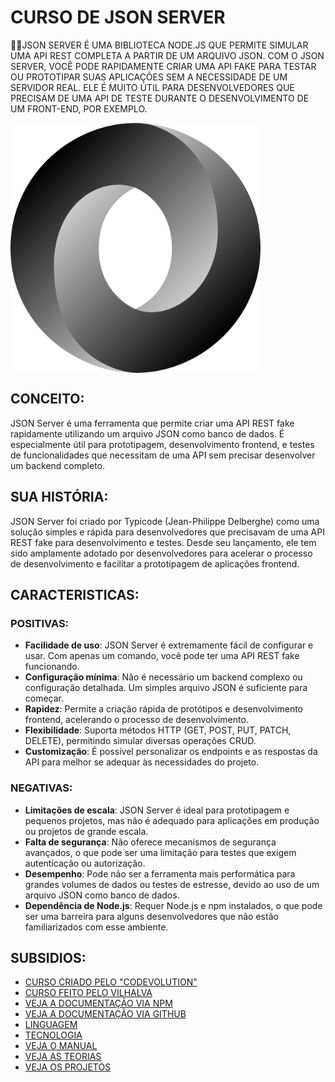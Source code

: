 # CURSO DE JSON SERVER
👨‍⚖️JSON SERVER É UMA BIBLIOTECA NODE.JS QUE PERMITE SIMULAR UMA API REST COMPLETA A PARTIR DE UM ARQUIVO JSON. COM O JSON SERVER, VOCÊ PODE RAPIDAMENTE CRIAR UMA API FAKE PARA TESTAR OU PROTOTIPAR SUAS APLICAÇÕES SEM A NECESSIDADE DE UM SERVIDOR REAL. ELE É MUITO ÚTIL PARA DESENVOLVEDORES QUE PRECISAM DE UMA API DE TESTE DURANTE O DESENVOLVIMENTO DE UM FRONT-END, POR EXEMPLO.

<img src="FOTO.png" align="center" width="400"> <br>

## CONCEITO:
JSON Server é uma ferramenta que permite criar uma API REST fake rapidamente utilizando um arquivo JSON como banco de dados. É especialmente útil para prototipagem, desenvolvimento frontend, e testes de funcionalidades que necessitam de uma API sem precisar desenvolver um backend completo.

## SUA HISTÓRIA:
JSON Server foi criado por Typicode (Jean-Philippe Delberghe) como uma solução simples e rápida para desenvolvedores que precisavam de uma API REST fake para desenvolvimento e testes. Desde seu lançamento, ele tem sido amplamente adotado por desenvolvedores para acelerar o processo de desenvolvimento e facilitar a prototipagem de aplicações frontend.

## CARACTERISTICAS:
### POSITIVAS:
- **Facilidade de uso**: JSON Server é extremamente fácil de configurar e usar. Com apenas um comando, você pode ter uma API REST fake funcionando.
- **Configuração mínima**: Não é necessário um backend complexo ou configuração detalhada. Um simples arquivo JSON é suficiente para começar.
- **Rapidez**: Permite a criação rápida de protótipos e desenvolvimento frontend, acelerando o processo de desenvolvimento.
- **Flexibilidade**: Suporta métodos HTTP (GET, POST, PUT, PATCH, DELETE), permitindo simular diversas operações CRUD.
- **Customização**: É possível personalizar os endpoints e as respostas da API para melhor se adequar às necessidades do projeto.

### NEGATIVAS:
- **Limitações de escala**: JSON Server é ideal para prototipagem e pequenos projetos, mas não é adequado para aplicações em produção ou projetos de grande escala.
- **Falta de segurança**: Não oferece mecanismos de segurança avançados, o que pode ser uma limitação para testes que exigem autenticação ou autorização.
- **Desempenho**: Pode não ser a ferramenta mais performática para grandes volumes de dados ou testes de estresse, devido ao uso de um arquivo JSON como banco de dados.
- **Dependência de Node.js**: Requer Node.js e npm instalados, o que pode ser uma barreira para alguns desenvolvedores que não estão familiarizados com esse ambiente.

## SUBSIDIOS:
- [CURSO CRIADO PELO "CODEVOLUTION"](https://youtube.com/playlist?list=PLC3y8-rFHvwhc9YZIdqNL5sWeTCGxF4ya&si=vi2HfMskAeYkSLO3)
- [CURSO FEITO PELO VILHALVA](https://github.com/VILHALVA)
- [VEJA A DOCUMENTAÇÃO VIA NPM](https://www.npmjs.com/package/json-server)
- [VEJA A DOCUMENTAÇÃO VIA GITHUB](https://github.com/typicode/json-server/tree/v0)
- [LINGUAGEM](https://github.com/VILHALVA/CURSO-DE-JSON)
- [TECNOLOGIA](https://github.com/VILHALVA/CURSO-DE-NODEJS)
- [VEJA O MANUAL](./MANUAL.md) 
- [VEJA AS TEORIAS](./TEORIAS.md)
- [VEJA OS PROJETOS](https://github.com/VILHALVA?tab=repositories&q=topic:JSON-SERVER)